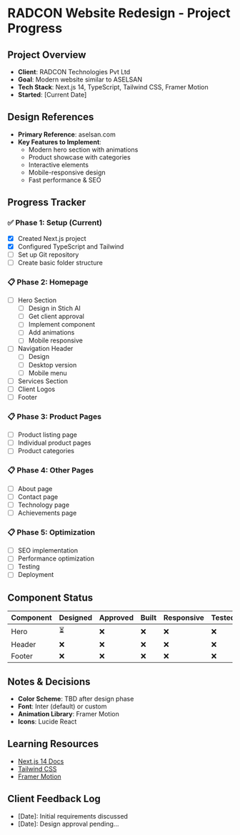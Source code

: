 # RADCON Website Redesign - Project Progress

## Project Overview
- **Client**: RADCON Technologies Pvt Ltd
- **Goal**: Modern website similar to ASELSAN
- **Tech Stack**: Next.js 14, TypeScript, Tailwind CSS, Framer Motion
- **Started**: [Current Date]

## Design References
- **Primary Reference**: aselsan.com
- **Key Features to Implement**:
  - Modern hero section with animations
  - Product showcase with categories
  - Interactive elements
  - Mobile-responsive design
  - Fast performance & SEO

## Progress Tracker

### ✅ Phase 1: Setup (Current)
- [x] Created Next.js project
- [x] Configured TypeScript and Tailwind
- [ ] Set up Git repository
- [ ] Create basic folder structure

### 📋 Phase 2: Homepage
- [ ] Hero Section
  - [ ] Design in Stich AI
  - [ ] Get client approval
  - [ ] Implement component
  - [ ] Add animations
  - [ ] Mobile responsive
- [ ] Navigation Header
  - [ ] Design
  - [ ] Desktop version
  - [ ] Mobile menu
- [ ] Services Section
- [ ] Client Logos
- [ ] Footer

### 📋 Phase 3: Product Pages
- [ ] Product listing page
- [ ] Individual product pages
- [ ] Product categories

### 📋 Phase 4: Other Pages
- [ ] About page
- [ ] Contact page
- [ ] Technology page
- [ ] Achievements page

### 📋 Phase 5: Optimization
- [ ] SEO implementation
- [ ] Performance optimization
- [ ] Testing
- [ ] Deployment

## Component Status

| Component | Designed | Approved | Built | Responsive | Tested |
|-----------|----------|----------|-------|------------|---------|
| Hero      | ⏳       | ❌       | ❌    | ❌         | ❌      |
| Header    | ❌       | ❌       | ❌    | ❌         | ❌      |
| Footer    | ❌       | ❌       | ❌    | ❌         | ❌      |

## Notes & Decisions
- **Color Scheme**: TBD after design phase
- **Font**: Inter (default) or custom
- **Animation Library**: Framer Motion
- **Icons**: Lucide React

## Learning Resources
- [Next.js 14 Docs](https://nextjs.org/docs)
- [Tailwind CSS](https://tailwindcss.com/docs)
- [Framer Motion](https://www.framer.com/motion/)

## Client Feedback Log
- [Date]: Initial requirements discussed
- [Date]: Design approval pending...